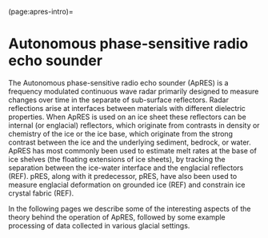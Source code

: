 (page:apres-intro)=
# Autonomous phase-sensitive radio echo sounder

The Autonomous phase-sensitive radio echo sounder (ApRES) is a frequency modulated continuous wave radar primarily designed to measure changes over time in the separate of sub-surface reflectors. Radar reflections arise at interfaces between materials with different dielectric properties. When ApRES is used on an ice sheet these reflectors can be internal (or englacial) reflectors, which originate from contrasts in density or chemistry of the ice or the ice base, which originate from the strong contrast between the ice and the underlying sediment, bedrock, or water. ApRES has most commonly been used to estimate melt rates at the base of ice shelves (the floating extensions of ice sheets), by tracking the separation between the ice-water interface and the englacial reflectors (REF). pRES, along with it predecessor, pRES, have also been used to measure englacial deformation on grounded ice (REF) and constrain ice crystal fabric (REF).

In the following pages we describe some of the interesting aspects of the theory behind the operation of ApRES, followed by some example processing of data collected in various glacial settings.
